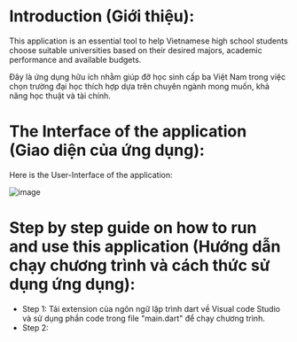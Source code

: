 # Introduction (Giới thiệu):
This application is an essential tool to help Vietnamese high school students choose suitable universities based on their desired majors, academic performance and available budgets.

Đây là ứng dụng hữu ích nhằm giúp đỡ học sinh cấp ba Việt Nam trong việc chọn trường đại học thích hợp dựa trên chuyên ngành mong muốn, khả năng học thuật và tài chính.

# The Interface of the application (Giao diện của ứng dụng):
Here is the User-Interface of the application:

![image](https://github.com/meanthai/University_consulting_app/assets/147926426/4d261a52-32c5-4564-b64a-7d1b12790ed0)

# Step by step guide on how to run and use this application (Hướng dẫn chạy chương trình và cách thức sử dụng ứng dụng):

- Step 1: Tải extension của ngôn ngữ lập trình dart về Visual code Studio và sử dụng phần code trong file "main.dart" để chạy chương trình.
- Step 2: 

